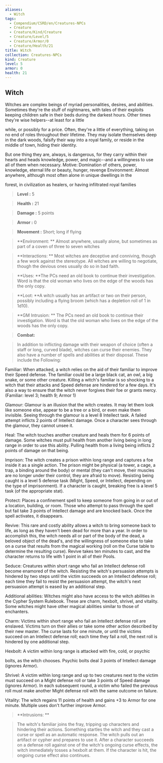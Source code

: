 ```yaml
---
aliases:
  - Witch
tags:
  - Compendium/CSRD/en/Creatures-NPCs
  - Creature
  - Creature/Kind/Creature
  - Creature/Level/5
  - Creature/Armor/0
  - Creature/Health/21
title: Witch
collection: Creatures-NPCs
kind: Creature
level: 5
armor: 0
health: 21
---
```

## Witch    
Witches are complex beings of myriad personalities, desires, and abilities. Sometimes they're the stuff of nightmares, with tales of their exploits keeping children safe in their beds during the darkest hours. Other times they're wise helpers--at least for a little  
while, or possibly for a price. Often, they're a little of everything, taking on no end of roles throughout their lifetime. They may isolate themselves deep in the dark woods, falsify their way into a royal family, or reside in the middle of town, hiding their identity.  
But one thing they are, always, is dangerous, for they carry within their hearts and heads knowledge, power, and magic--and a willingness to use all of them when necessary. Motive: Domination of others, power, knowledge, eternal life or beauty, hunger, revenge Environment: Almost anywhere, although most often alone in unique dwellings in the  
forest, in civilization as healers, or having infiltrated royal families    
  
    
> **Level :** 5    
> **Health :** 21    
> **Damage :** 5 points    
> **Armor :** 0    
> **Movement :** Short; long if flying    
> **Environment: ** Almost anywhere, usually alone, but sometimes as part of a coven of three to seven witches    
> **Interactions: ** Most witches are deceptive and conniving, though a few work against the stereotype. All witches are willing to negotiate, though the devious ones usually do so in bad faith.    
> **Uses: **The PCs need an old book to continue their investigation. Word is that the old woman who lives on the edge of the woods has the only copy.    
> **Loot: **A witch usually has an artifact or two on their person, possibly including a flying broom (which has a depletion roll of 1 in 1d10).    
> **GM Intrusion: ** The PCs need an old book to continue their investigation. Word is that the old woman who lives on the edge of the woods has the only copy.    
  
> **Combat:**   
> In addition to inflicting damage with their weapon of choice (often a staff or long, curved blade), witches can curse their enemies. They also have a number of spells and abilities at their disposal. These include the Following:  
Familiar: When attacked, a witch relies on the aid of their familiar to improve their Speed defense. The familiar could be a large black cat, an owl, a big snake, or some other creature. Killing a witch's familiar is so shocking to a witch that their attacks and Speed defense are hindered for a few days. It's also a way to ensure that the witch never forgives their foe or grants mercy. (Familiar: level 3; health 9; Armor 1)  
Glamour: Glamour is an illusion that the witch creates. It may let them look like someone else, appear to be a tree or a bird, or even make them invisible. Seeing through the glamour is a level 8 Intellect task. A failed attempt inflicts 2 points of Intellect damage. Once a character sees through the glamour, they cannot unsee it.  
Heal: The witch touches another creature and heals them for 6 points of damage. Some witches must pull health from another living being in long range in order to use this ability. Pulling health from a living being inflicts 2 points of damage on that being.  
Imprison: The witch creates a prison within long range and captures a foe inside it as a single action. The prison might be physical (a tower, a cage, a trap, a binding around the body) or mental (they can't move, their muscles are no longer under their control, they are afraid to move). Resisting being caught is a level 5 defense task (Might, Speed, or Intellect, depending on the type of imprisonment). If a character is caught, breaking free is a level 5 task (of the appropriate stat).  
Protect: Places a confinement spell to keep someone from going in or out of a location, building, or room. Those who attempt to pass through the spell but fail take 3 points of Intellect damage and are knocked back. Once the spell activates, it disappears.  
Revive: This rare and costly ability allows a witch to bring someone back to life, as long as they haven't been dead for more than a year. In order to accomplish this, the witch needs all or part of the body of the dead, a beloved object of the dead's, and the willingness of someone else to take on a curse that results from the magical working (roll on the Curse table to determine the resulting curse). Revive takes ten minutes to cast, and the character returns to life with 1 point in all of their Pools.  
Seduce: Creatures within short range who fail an Intellect defense roll become enamored of the witch. Resisting the witch's persuasion attempts is hindered by two steps until the victim succeeds on an Intellect defense roll; each time they fail to resist the persuasion attempt, the witch's next persuasion attempt is eased by an additional step.  
Additional abilities: Witches might also have access to the witch abilities in the Cypher System Rulebook. These are charm, hexbolt, shrivel, and vitality. Some witches might have other magical abilities similar to those of enchanters.  
Charm: Victims within short range who fail an Intellect defense roll are enslaved. Victims turn on their allies or take some other action described by their new master. The curse lasts for one minute, or until the victims succeed on an Intellect defense roll; each time they fail a roll, the next roll is hindered by one additional step.  
Hexbolt: A victim within long range is attacked with fire, cold, or psychic  
bolts, as the witch chooses. Psychic bolts deal 3 points of Intellect damage (ignores Armor).  
Shrivel: A victim within long range and up to two creatures next to the victim must succeed on a Might defense roll or take 3 points of Speed damage (ignores Armor). In each subsequent round, a victim who failed the previous roll must make another Might defense roll with the same outcome on failure.  
Vitality: The witch regains 11 points of health and gains +3 to Armor for one minute. Multiple uses don't further improve Armor.    
    
  
> **Intrusions: **   
> The witch's familiar joins the fray, tripping up characters and hindering their actions. Something startles the witch and they cast a curse or spell as an automatic response. The witch pulls out an artifact or cypher and prepares to use it. After a character succeeds on a defense roll against one of the witch's ongoing curse effects, the witch immediately tosses a hexbolt at them. If the character is hit, the ongoing curse effect also continues.    
